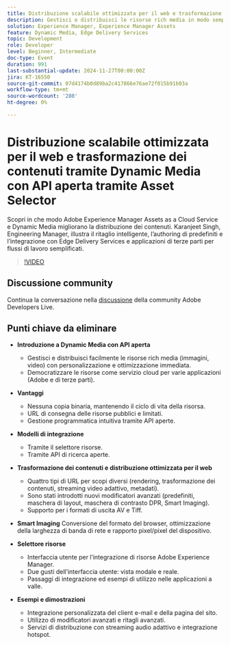 ```yaml
---
title: Distribuzione scalabile ottimizzata per il web e trasformazione dei contenuti tramite Dynamic Media con API aperta tramite Asset Selector
description: Gestisci e distribuisci le risorse rich media in modo semplice con l’API aperta di Dynamic Media, offrendo personalizzazione, ottimizzazione e gestione programmatica intuitiva, insieme a modificatori avanzati, imaging intelligente e modelli di integrazione versatili.
solution: Experience Manager, Experience Manager Assets
feature: Dynamic Media, Edge Delivery Services
topic: Development
role: Developer
level: Beginner, Intermediate
doc-type: Event
duration: 991
last-substantial-update: 2024-11-27T00:00:00Z
jira: KT-16550
source-git-commit: 07d4174b0d89ba2c417866e76ae72f015b91b03a
workflow-type: tm+mt
source-wordcount: '280'
ht-degree: 0%

---
```



# Distribuzione scalabile ottimizzata per il web e trasformazione dei contenuti tramite Dynamic Media con API aperta tramite Asset Selector

Scopri in che modo Adobe Experience Manager Assets as a Cloud Service e Dynamic Media migliorano la distribuzione dei contenuti. Karanjeet Singh, Engineering Manager, illustra il ritaglio intelligente, l’authoring di predefiniti e l’integrazione con Edge Delivery Services e applicazioni di terze parti per flussi di lavoro semplificati.

>[!VIDEO](https://video.tv.adobe.com/v/3440336/?learn=on&enablevpops)

## Discussione community

Continua la conversazione nella [discussione](https://adobe.ly/3YMhKU9) della community Adobe Developers Live.

## Punti chiave da eliminare

* **Introduzione a Dynamic Media con API aperta**
   * Gestisci e distribuisci facilmente le risorse rich media (immagini, video) con personalizzazione e ottimizzazione immediata.
   * Democratizzare le risorse come servizio cloud per varie applicazioni (Adobe e di terze parti).

* **Vantaggi**
   * Nessuna copia binaria, mantenendo il ciclo di vita della risorsa.
   * URL di consegna delle risorse pubblici e limitati.
   * Gestione programmatica intuitiva tramite API aperte.

* **Modelli di integrazione**
   * Tramite il selettore risorse.
   * Tramite API di ricerca aperte.

* **Trasformazione dei contenuti e distribuzione ottimizzata per il web**
   * Quattro tipi di URL per scopi diversi (rendering, trasformazione dei contenuti, streaming video adattivo, metadati).
   * Sono stati introdotti nuovi modificatori avanzati (predefiniti, maschera di layout, maschera di contrasto DPR, Smart Imaging).
   * Supporto per i formati di uscita AV e Tiff.

* **Smart Imaging** Conversione del formato del browser, ottimizzazione della larghezza di banda di rete e rapporto pixel/pixel del dispositivo.

* **Selettore risorse**
   * Interfaccia utente per l’integrazione di risorse Adobe Experience Manager.
   * Due gusti dell’interfaccia utente: vista modale e reale.
   * Passaggi di integrazione ed esempi di utilizzo nelle applicazioni a valle.

* **Esempi e dimostrazioni**
   * Integrazione personalizzata del client e-mail e della pagina del sito.
   * Utilizzo di modificatori avanzati e ritagli avanzati.
   * Servizi di distribuzione con streaming audio adattivo e integrazione hotspot.
